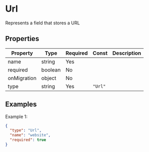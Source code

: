 # Url

Represents a field that stores a URL

## Properties

| Property | Type | Required | Const | Description |
|----------|------|----------|-------|-------------|
| name | string | Yes |  |  |
| required | boolean | No |  |  |
| onMigration | object | No |  |  |
| type | string | Yes | `"Url"` |  |

## Examples

Example 1:

```json
{
  "type": "Url",
  "name": "website",
  "required": true
}
```

